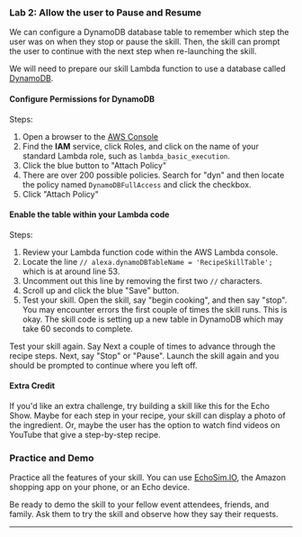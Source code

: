 
### Lab 2: Allow the user to Pause and Resume
We can configure a DynamoDB database table to remember which step the user was on when they stop or pause the skill.
Then, the skill can prompt the user to continue with the next step when re-launching the skill.

We will need to prepare our skill Lambda function to use a database called [DynamoDB](https://aws.amazon.com/dynamodb/).

#### Configure Permissions for DynamoDB
Steps:
1. Open a browser to the [AWS Console](https://aws.amazon.com/console)
1. Find the **IAM** service, click Roles, and click on the name of your standard Lambda role, such as ```lambda_basic_execution```.
1. Click the blue button to "Attach Policy"
1. There are over 200 possible policies.  Search for "dyn" and then locate the policy named ```DynamoDBFullAccess``` and click the checkbox.
1. Click "Attach Policy"

#### Enable the table within your Lambda code
Steps:
1. Review your Lambda function code within the AWS Lambda console.
1. Locate the line ```// alexa.dynamoDBTableName = 'RecipeSkillTable'; ``` which is at around line 53.
1. Uncomment out this line by removing the first two ```//``` characters.
1. Scroll up and click the blue "Save" button.
1. Test your skill.  Open the skill, say "begin cooking", and then say "stop".  You may encounter errors the first couple of times the skill runs.  This is okay.  The skill code is setting up a new table in DynamoDB which may take 60 seconds to complete.


Test your skill again.  Say Next a couple of times to advance through the recipe steps.  Next, say "Stop" or "Pause".
Launch the skill again and you should be prompted to continue where you left off.

#### Extra Credit

If you'd like an extra challenge, try building a skill like this for the Echo Show.  Maybe for each step in your recipe, your skill can display a photo of the ingredient.  Or, maybe the user has the option to watch find videos on YouTube that give a step-by-step recipe.  

### Practice and Demo
Practice all the features of your skill.  You can use [EchoSim.IO](https://echosim.io), the Amazon shopping app on your phone, or an Echo device.

Be ready to demo the skill to your fellow event attendees, friends, and family.  Ask them to try the skill and observe how they say their requests.

<hr />
